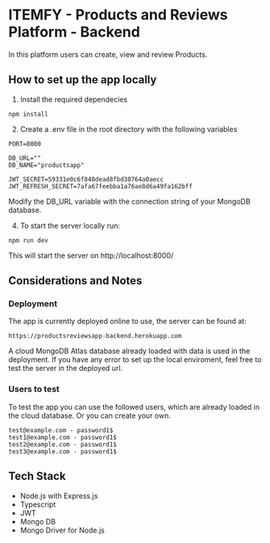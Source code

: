 # ITEMFY - Products and Reviews Platform - Backend

In this platform users can create, view and review Products.

## How to set up the app locally

1.  Install the required dependecies

```
npm install
```

2.  Create a .env file in the root directory with the following variables

```
PORT=8000

DB_URL=""
DB_NAME="productsapp"

JWT_SECRET=59331e0c6f848dead8fbd38764a0aecc
JWT_REFRESH_SECRET=7afa67feebba1a76ae8d6a49fa162bff
```

Modify the DB_URL variable with the connection string of your MongoDB database.

4. To start the server locally run:

```
npm run dev
```

This will start the server on http://localhost:8000/

## Considerations and Notes

### Deployment

The app is currently deployed online to use, the server can be found at:

```
https://productsreviewsapp-backend.herokuapp.com
```

A cloud MongoDB Atlas database already loaded with data is used in the deployment.
If you have any error to set up the local enviroment, feel free to test the server in the deployed url.

### Users to test

To test the app you can use the followed users, which are already loaded in the cloud database. Or you can create your own.

```
test@example.com - password1$
test1@example.com - password1$
test2@example.com - password1$
test3@example.com - password1$
```

## Tech Stack

- Node.js with Express.js
- Typescript
- JWT
- Mongo DB
- Mongo Driver for Node.js

